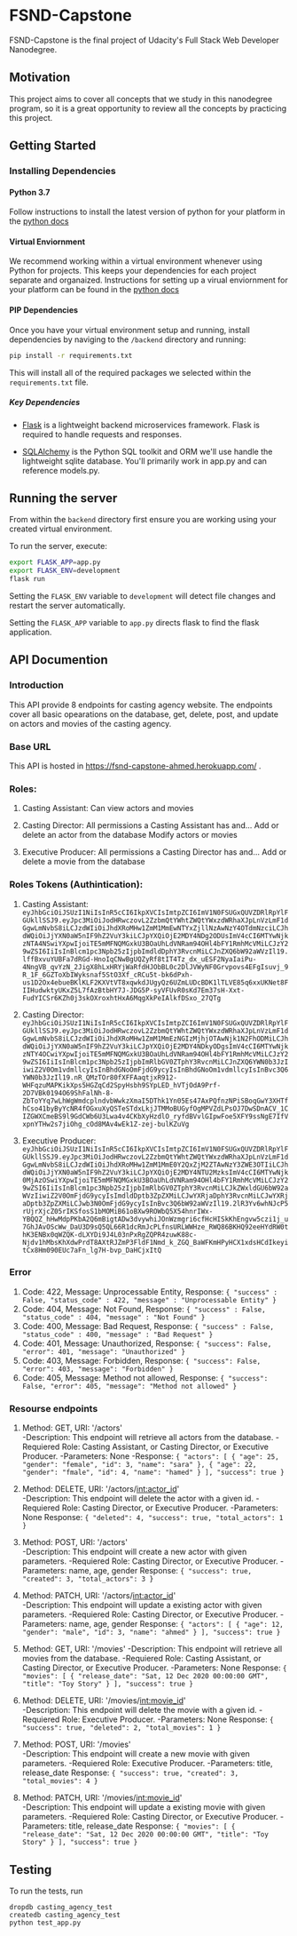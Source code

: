 # FSND-Capstone
FSND-Capstone is the final project of Udacity's Full Stack Web Developer Nanodegree.

## Motivation
This project aims to cover all concepts that we study in this nanodegree program, so it is a great opportunity to review all the concepts by practicing this project.


## Getting Started

### Installing Dependencies

#### Python 3.7

Follow instructions to install the latest version of python for your platform in the [python docs](https://docs.python.org/3/using/unix.html#getting-and-installing-the-latest-version-of-python)

#### Virtual Enviornment

We recommend working within a virtual environment whenever using Python for projects. This keeps your dependencies for each project separate and organaized. Instructions for setting up a virual enviornment for your platform can be found in the [python docs](https://packaging.python.org/guides/installing-using-pip-and-virtual-environments/)

#### PIP Dependencies

Once you have your virtual environment setup and running, install dependencies by naviging to the `/backend` directory and running:

```bash
pip install -r requirements.txt
```

This will install all of the required packages we selected within the `requirements.txt` file.

##### Key Dependencies

- [Flask](http://flask.pocoo.org/)  is a lightweight backend microservices framework. Flask is required to handle requests and responses.

- [SQLAlchemy](https://www.sqlalchemy.org/) is the Python SQL toolkit and ORM we'll use handle the lightweight sqlite database. You'll primarily work in app.py and can reference models.py. 


## Running the server

From within the `backend` directory first ensure you are working using your created virtual environment.

To run the server, execute:

```bash
export FLASK_APP=app.py
export FLASK_ENV=development
flask run
```

Setting the `FLASK_ENV` variable to `development` will detect file changes and restart the server automatically.

Setting the `FLASK_APP` variable to `app.py` directs flask to find the flask application. 


## API Documention

### Introduction

This API provide 8 endpoints for casting agency website. The endpoints cover all basic opearations on the database, get, delete, post, and update on actors and movies of the casting agency. 

### Base URL

This API is hosted in https://fsnd-capstone-ahmed.herokuapp.com/ .

### Roles:
1. Casting Assistant:
Can view actors and movies

2. Casting Director:
All permissions a Casting Assistant has and…
Add or delete an actor from the database
Modify actors or movies

3. Executive Producer:
All permissions a Casting Director has and…
Add or delete a movie from the database

### Roles Tokens (Authintication):
1. Casting Assistant: ```eyJhbGciOiJSUzI1NiIsInR5cCI6IkpXVCIsImtpZCI6ImV1N0FSUGxQUVZDRlRpYlFGUkllSSJ9.eyJpc3MiOiJodHRwczovL2ZzbmQtYWhtZWQtYWxzdWRhaXJpLnVzLmF1dGgwLmNvbS8iLCJzdWIiOiJhdXRoMHw1ZmM1MmEwNTYxZjllNzAwNzY4OTdmNzciLCJhdWQiOiJjYXN0aW5nIF9hZ2VuY3kiLCJpYXQiOjE2MDY4NDg2ODUsImV4cCI6MTYwNjkzNTA4NSwiYXpwIjoiTE5mMFNQMGxkU3BOaUhLdVNRam94OHl4bFY1RmhMcVMiLCJzY29wZSI6IiIsInBlcm1pc3Npb25zIjpbImdldDphY3RvcnMiLCJnZXQ6bW92aWVzIl19.lffBxvuYUBFa7dRGd-HnoIqCNwBgUQZyRf8tIT4Tz_dx_uESF2NyaIaiPu-4NngVB_qvYzN_2JigX8hLxHRYjWaRfdHJObBL0c2DlJVWyNF0Grvpovs4EFgIsuvj_9R_1F_6GZToXbIWyksnaf5StO3Xf_cRCu5t-bk6dPxh-us1D2Ox4ebueBKlKLF2KXVtVT8xqwkdJUgyQz6UZmLUDcBDK1lTLVE85q6xxUKNet8FIIHudwktyUKxZ5L7fAzBtbHY7J-JDG5P-syVFUvR0sKd7Em37sH-Xxt-FudYICSr6KZh0j3skOXroxhtHxA6MqgXkPeIAlkfDSxo_27QTg```

2. Casting Director:
```eyJhbGciOiJSUzI1NiIsInR5cCI6IkpXVCIsImtpZCI6ImV1N0FSUGxQUVZDRlRpYlFGUkllSSJ9.eyJpc3MiOiJodHRwczovL2ZzbmQtYWhtZWQtYWxzdWRhaXJpLnVzLmF1dGgwLmNvbS8iLCJzdWIiOiJhdXRoMHw1ZmM1MmEzNGIzMjhjOTAwNjk1N2FhODMiLCJhdWQiOiJjYXN0aW5nIF9hZ2VuY3kiLCJpYXQiOjE2MDY4NDkyODgsImV4cCI6MTYwNjkzNTY4OCwiYXpwIjoiTE5mMFNQMGxkU3BOaUhLdVNRam94OHl4bFY1RmhMcVMiLCJzY29wZSI6IiIsInBlcm1pc3Npb25zIjpbImRlbGV0ZTphY3RvcnMiLCJnZXQ6YWN0b3JzIiwiZ2V0Om1vdmllcyIsInBhdGNoOmFjdG9ycyIsInBhdGNoOm1vdmllcyIsInBvc3Q6YWN0b3JzIl19.nR_QMzTOr80fXFFAaqtjxR912-WHFqzuMAPKikXps5HGZqCd2SpyHsbh9SYpLED_hVTjOdA9Prf-2D7VBk0194O69ShFalNh-8-ZbToYYq7wLhWgWmdcplndvbWwkzXmaI5DThk1Yn05Es47AxPQfnzNPiSBoqGwY3XHTfhCso41byByYcNR4fOGxuXyQSTeSTdxLkjJTMMoBUGyfOgMPVZdLPsOJ7DwSDnACV_1CIZGWXCmeBS9l9GdCWb6U3Lwa4v4CKbXyHzdlO_ryfdBVvlGIpwFoe5XFY9ssNgE7IfVxpnYTHw2s7jiOhg_cOd8MAv4wEk1Z-zej-bulKZuVg```

3. Executive Producer:
```eyJhbGciOiJSUzI1NiIsInR5cCI6IkpXVCIsImtpZCI6ImV1N0FSUGxQUVZDRlRpYlFGUkllSSJ9.eyJpc3MiOiJodHRwczovL2ZzbmQtYWhtZWQtYWxzdWRhaXJpLnVzLmF1dGgwLmNvbS8iLCJzdWIiOiJhdXRoMHw1ZmM1MmE0Y2QxZjM2ZTAwNzY3ZWE3OTIiLCJhdWQiOiJjYXN0aW5nIF9hZ2VuY3kiLCJpYXQiOjE2MDY4NTU2MzksImV4cCI6MTYwNjk0MjAzOSwiYXpwIjoiTE5mMFNQMGxkU3BOaUhLdVNRam94OHl4bFY1RmhMcVMiLCJzY29wZSI6IiIsInBlcm1pc3Npb25zIjpbImRlbGV0ZTphY3RvcnMiLCJkZWxldGU6bW92aWVzIiwiZ2V0OmFjdG9ycyIsImdldDptb3ZpZXMiLCJwYXRjaDphY3RvcnMiLCJwYXRjaDptb3ZpZXMiLCJwb3N0OmFjdG9ycyIsInBvc3Q6bW92aWVzIl19.2lR3Yv6whNJcP5rUjrXjcZ05rIKSfosS1bMOMiB61oBXw9ROWbQ5X54hnrIWx-YBQQZ_hHwMdpPKbA2Q6mBigtADw3dvywhiJOnWzmgri6cfHcHISkKhEngvw5czi1j_u7GhJAvOScWw_DaU3D9sQ5QL66R1dcRmJcPLfnsURLWWHze_RWQ86BKHQ92eeHYdRW0thK3ENBx0qWZQK-dLXYDi9J4L03nPxRgZQPR4zuwK88c-Njdv1hMbsKhXdwPrdT8AXtRJZmP3FldF1Nmd_k_ZGQ_BaWFKmHPyHCX1xdsHCdIkeyitCx8Hm090EUc7aFn_lg7H-bvp_DaHCjxItQ```
### Error

1. Code: 422, Message: Unprocessable Entity,
Response: ```{
      "success" : False,
      "status_code" : 422,
      "message" : "Unprocessable Entity"
    }```
2. Code: 404, Message: Not Found,
Response: ```{
      "success" : False,
      "status_code" : 404,
      "message" : "Not Found"
    }```
3. Code: 400, Message: Bad Request,
Response: ```{
      "success" : False,
      "status_code" : 400,
      "message" : "Bad Request"
    }  ```
4. Code: 401, Message: Unauthorized,
Response: ```{
        "success": False,
        "error": 401,
        "message": "Unauthorized"
    }  ``` 
5. Code: 403, Message: Forbidden,
Response: ```{
        "success": False,
        "error": 403,
        "message": "Forbidden"
    }  ```      
6. Code: 405, Message: Method not allowed,
Response: ```{
        "success": False,
        "error": 405,
        "message": "Method not allowed"
    }  ```   

### Resourse endpoints    

1. Method: GET, URI: '/actors'  
-Description: This endpoint will retrieve all actors from the database.
-Requiered Role: Casting Assistant, or Casting Director, or Executive Producer. 
-Parameters: None
-Response: ```{
    "actors": [
        {
            "age": 25,
            "gender": "female",
            "id": 3,
            "name": "sara"
        },
        {
            "age": 22,
            "gender": "fmale",
            "id": 4,
            "name": "hamed"
        }
    ],
    "success": true
}```

2. Method: DELETE, URI: '/actors/<int:actor_id>'  
-Description: This endpoint will delete the actor with a given id.
-Requiered Role: Casting Director, or Executive Producer. 
-Parameters: None
Response: ```{
    "deleted": 4,
    "success": true,
    "total_actors": 1
}```

3. Method: POST, URI: '/actors'  
-Description: This endpoint will create a new actor with given parameters.
-Requiered Role: Casting Director, or Executive Producer. 
-Parameters: name, age, gender
Response: ```{
    "success": true,
    "created": 3,
    "total_actors": 3
}```

4. Method: PATCH, URI: '/actors/<int:actor_id>'  
-Description: This endpoint will update a existing actor with  given parameters.
-Requiered Role: Casting Director, or Executive Producer. 
-Parameters: name, age, gender
Response: ```{
    "actors": [
        {
            "age": 12,
            "gender": "male",
            "id": 3,
            "name": "ahmed"
        }
    ],
    "success": true
}```

5. Method: GET, URI: '/movies' 
-Description: This endpoint will retrieve all movies from the database.
-Requiered Role: Casting Assistant, or Casting Director, or Executive Producer. 
-Parameters: None
Response: ```{
    "movies": [
        {
            "release_date": "Sat, 12 Dec 2020 00:00:00 GMT",
            "title": "Toy Story"
        }
    ],
    "success": true
}```

6. Method: DELETE, URI: '/movies/<int:movie_id>'  
-Description: This endpoint will delete the movie with a given id.
-Requiered Role: Executive Producer. 
-Parameters: None
Response: ```{
    "success": true,
    "deleted": 2,
    "total_movies": 1
}```

7. Method: POST, URI: '/movies'  
-Description: This endpoint will create a new movie with given parameters.
-Requiered Role: Executive Producer. 
-Parameters: title, release_date
Response: ```{
    "success": true,
    "created": 3,
    "total_movies": 4
}```

8. Method: PATCH, URI: '/movies/<int:movie_id>'  
-Description: This endpoint will update a existing movie with  given parameters.
-Requiered Role: Casting Director, or Executive Producer. 
-Parameters: title, release_date
Response: ```{
    "movies": [
        {
            "release_date": "Sat, 12 Dec 2020 00:00:00 GMT",
            "title": "Toy Story"
        }
    ],
    "success": true
}```

## Testing
To run the tests, run
```
dropdb casting_agency_test
createdb casting_agency_test
python test_app.py
```
